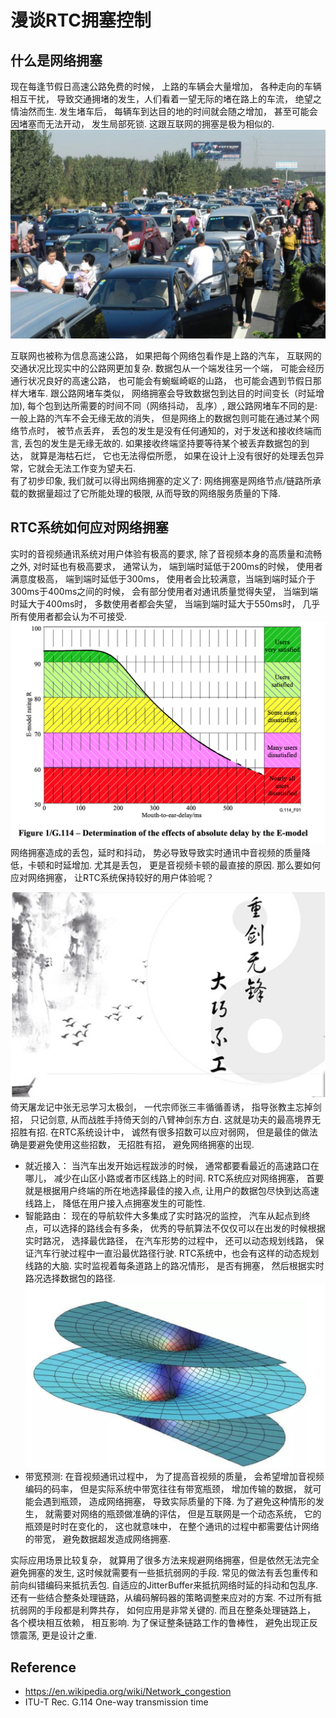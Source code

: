 # 漫谈RTC拥塞控制

## 什么是网络拥塞
 现在每逢节假日高速公路免费的时候， 上路的车辆会大量增加， 各种走向的车辆相互干扰， 导致交通拥堵的发生，人们看着一望无际的堵在路上的车流， 绝望之情油然而生.  发生堵车后， 每辆车到达目的地的时间就会随之增加， 甚至可能会因堵塞而无法开动， 发生局部死锁. 这跟互联网的拥塞是极为相似的.
 ![Image](traffic.png)
 
 互联网也被称为信息高速公路， 如果把每个网络包看作是上路的汽车， 互联网的交通状况比现实中的公路网更加复杂.  数据包从一个端发往另一个端， 可能会经历通行状况良好的高速公路， 也可能会有蜿蜒崎岖的山路， 也可能会遇到节假日那样大堵车.  跟公路网堵车类似， 网络拥塞会导致数据包到达目的时间变长（时延增加),  每个包到达所需要的时间不同（网络抖动， 乱序）, 跟公路网堵车不同的是: 一般上路的汽车不会无缘无故的消失， 但是网络上的数据包则可能在通过某个网络节点时， 被节点丢弃， 丢包的发生是没有任何通知的，对于发送和接收终端而言, 丢包的发生是无缘无故的. 如果接收终端坚持要等待某个被丢弃数据包的到达， 就算是海枯石烂， 它也无法得偿所愿， 如果在设计上没有很好的处理丢包异常，它就会无法工作变为望夫石.  
 有了初步印象, 我们就可以得出网络拥塞的定义了:  网络拥塞是网络节点/链路所承载的数据量超过了它所能处理的极限, 从而导致的网络服务质量的下降.
 
## RTC系统如何应对网络拥塞
  实时的音视频通讯系统对用户体验有极高的要求, 除了音视频本身的高质量和流畅之外, 对时延也有极高要求， 通常认为， 端到端时延低于200ms的时候， 使用者满意度极高， 端到端时延低于300ms， 使用者会比较满意，当端到端时延介于300ms于400ms之间的时候， 会有部分使用者对通讯质量觉得失望， 当端到端时延大于400ms时， 多数使用者都会失望， 当端到端时延大于550ms时， 几乎所有使用者都会认为不可接受.
 ![Image](g114.png)
  网络拥塞造成的丢包，延时和抖动， 势必导致导致实时通讯中音视频的质量降低，卡顿和时延增加. 尤其是丢包， 更是音视频卡顿的最直接的原因. 那么要如何应对网络拥塞， 让RTC系统保持较好的用户体验呢？ 
 
 ![Image](sword.png)
 倚天屠龙记中张无忌学习太极剑， 一代宗师张三丰循循善诱， 指导张教主忘掉剑招， 只记剑意,  从而战胜手持倚天剑的八臂神剑东方白.  这就是功夫的最高境界无招胜有招.  在RTC系统设计中， 诚然有很多招数可以应对弱网， 但是最佳的做法确是要避免使用这些招数， 无招胜有招， 避免网络拥塞的出现.
* 就近接入： 当汽车出发开始远程跋涉的时候， 通常都要看最近的高速路口在哪儿， 减少在山区小路或者市区线路上的时间.  RTC系统应对网络拥塞， 首要就是根据用户终端的所在地选择最佳的接入点, 让用户的数据包尽快到达高速线路上， 降低在用户接入点拥塞发生的可能性.
* 智能路由： 现在的导航软件大多集成了实时路况的监控， 汽车从起点到终点，可以选择的路线会有多条， 优秀的导航算法不仅仅可以在出发的时候根据实时路况， 选择最优路径， 在汽车形势的过程中， 还可以动态规划线路， 保证汽车行驶过程中一直沿最优路径行驶.  RTC系统中，也会有这样的动态规划线路的大脑.  实时监视着每条道路上的路况情形， 是否有拥塞， 然后根据实时路况选择数据包的路径.
 ![Image](path.png)
* 带宽预测: 在音视频通讯过程中， 为了提高音视频的质量， 会希望增加音视频编码的码率， 但是实际系统中带宽往往有带宽瓶颈， 增加传输的数据， 就可能会遇到瓶颈， 造成网络拥塞， 导致实际质量的下降. 为了避免这种情形的发生， 就需要对网络的瓶颈做准确的评估， 但是互联网是一个动态系统， 它的瓶颈是时时在变化的， 这也就意味中， 在整个通讯的过程中都需要估计网络的带宽， 避免数据超发造成网络拥塞.

实际应用场景比较复杂， 就算用了很多方法来规避网络拥塞，但是依然无法完全避免拥塞的发生,  这时候就需要有一些抵抗弱网的手段.  常见的做法有丢包重传和前向纠错编码来抵抗丢包.  自适应的JitterBuffer来抵抗网络时延的抖动和包乱序.  还有一些结合整条处理链路，从编码解码器的策略调整来应对的方案.  不过所有抵抗弱网的手段都是利弊共存， 如何应用是非常关键的.  而且在整条处理链路上， 各个模块相互依赖， 相互影响.  为了保证整条链路工作的鲁棒性， 避免出现正反馈震荡,  更是设计之重.   
 
## Reference
* https://en.wikipedia.org/wiki/Network_congestion
* ITU-T Rec. G.114 One-way transmission time
